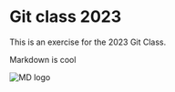 # Git class 2023

This is an exercise for the 2023 Git Class.

Markdown is cool

![MD logo](https://camo.githubusercontent.com/2817df18d2438aebbcd127f00ed8a1f20792b609db9c44cee4de9de2fc79ff81/687474703a2f2f7061642e6861726f6f70726573732e636f6d2f646f63732f656e2f6d61726b646f776e2f696d616765732f6d61726b646f776e5f3132382e706e67)